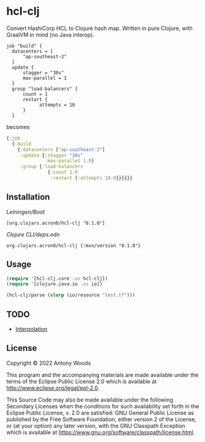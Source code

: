 # hcl-clj

Convert HashiCorp HCL to Clojure hash map.
Written in pure Clojure, with GraalVM in mind (no Java interop).

``` hcl
job "build" {
  datacenters = [
      "ap-southeast-2"
  ]
  update {
      stagger = "30s"
      max-parallel = 1
  }
  group "load-balancers" {
      count = 1
      restart {
            attempts = 10
      }
  }

```
becomes

``` clojure
{:job
  {:build
    {:datacenters ["ap-southeast-2"]
     :update {:stagger "30s"
              :max-parallel 1.0}
     :group {:load-balancers
               {:count 1.0
                :restart {:attempts 10.0}}}}}}
```

## Installation

*Leiningen/Boot*

```
[org.clojars.acron0/hcl-clj "0.1.0"]
```

*Clojure CLI/deps.edn*

```
org.clojars.acron0/hcl-clj {:mvn/version "0.1.0"}
```


## Usage

``` clojure
(require '[hcl-clj.core :as hcl-clj])
(require '[clojure.java.io :as io])

(hcl-clj/parse (slurp (io/resource "test.tf")))
```

## TODO

* [Interpolation](https://www.terraform.io/language/v1.1.x/configuration-0-11/interpolation)

## License

Copyright © 2022 Antony Woods

This program and the accompanying materials are made available under the
terms of the Eclipse Public License 2.0 which is available at
http://www.eclipse.org/legal/epl-2.0.

This Source Code may also be made available under the following Secondary
Licenses when the conditions for such availability set forth in the Eclipse
Public License, v. 2.0 are satisfied: GNU General Public License as published by
the Free Software Foundation, either version 2 of the License, or (at your
option) any later version, with the GNU Classpath Exception which is available
at https://www.gnu.org/software/classpath/license.html.
